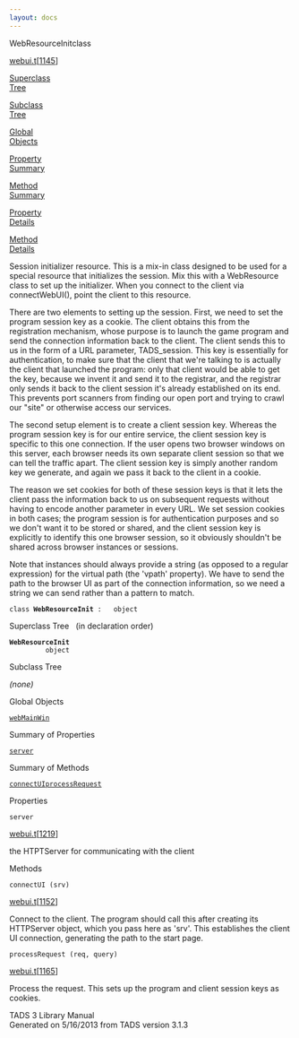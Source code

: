 ```yaml
---
layout: docs
---
```

<span class="title">WebResourceInit</span><span class="type">class</span>

[webui.t](../file/webui.t.html)\[[1145](../source/webui.t.html#1145)\]

[Superclass  
Tree](#_SuperClassTree_)

[Subclass  
Tree](#_SubClassTree_)

[Global  
Objects](#_ObjectSummary_)

[Property  
Summary](#_PropSummary_)

[Method  
Summary](#_MethodSummary_)

[Property  
Details](#_Properties_)

[Method  
Details](#_Methods_)



Session initializer resource. This is a mix-in class designed to be used
for a special resource that initializes the session. Mix this with a
WebResource class to set up the initializer. When you connect to the
client via connectWebUI(), point the client to this resource.

There are two elements to setting up the session. First, we need to set
the program session key as a cookie. The client obtains this from the
registration mechanism, whose purpose is to launch the game program and
send the connection information back to the client. The client sends
this to us in the form of a URL parameter, TADS_session. This key is
essentially for authentication, to make sure that the client that we're
talking to is actually the client that launched the program: only that
client would be able to get the key, because we invent it and send it to
the registrar, and the registrar only sends it back to the client
session it's already established on its end. This prevents port scanners
from finding our open port and trying to crawl our "site" or otherwise
access our services.

The second setup element is to create a client session key. Whereas the
program session key is for our entire service, the client session key is
specific to this one connection. If the user opens two browser windows
on this server, each browser needs its own separate client session so
that we can tell the traffic apart. The client session key is simply
another random key we generate, and again we pass it back to the client
in a cookie.

The reason we set cookies for both of these session keys is that it lets
the client pass the information back to us on subsequent requests
without having to encode another parameter in every URL. We set session
cookies in both cases; the program session is for authentication
purposes and so we don't want it to be stored or shared, and the client
session key is explicitly to identify this one browser session, so it
obviously shouldn't be shared across browser instances or sessions.

Note that instances should always provide a string (as opposed to a
regular expression) for the virtual path (the 'vpath' property). We have
to send the path to the browser UI as part of the connection
information, so we need a string we can send rather than a pattern to
match.

`class `**`WebResourceInit`**` :   object`



<span id="_SuperClassTree_"></span>



<span class="hdln">Superclass Tree</span>   (in declaration order)



**`WebResourceInit`**  
`         object`  
<span id="_SubClassTree_"></span>



<span class="hdln">Subclass Tree</span>  



*(none)* <span id="_ObjectSummary_"></span>



<span class="hdln">Global Objects</span>  



[`webMainWin`](../object/webMainWin.html)
<span id="_PropSummary_"></span>



<span class="hdln">Summary of Properties</span>  



[`server`](#server)

<span id="_MethodSummary_"></span>



<span class="hdln">Summary of Methods</span>  



[`connectUI`](#connectUI)[`processRequest`](#processRequest)

<span id="_Properties_"></span>



<span class="hdln">Properties</span>  



<span id="server"></span>

`server`

[webui.t](../file/webui.t.html)\[[1219](../source/webui.t.html#1219)\]



the HTPTServer for communicating with the client



<span id="_Methods_"></span>



<span class="hdln">Methods</span>  



<span id="connectUI"></span>

`connectUI (srv)`

[webui.t](../file/webui.t.html)\[[1152](../source/webui.t.html#1152)\]



Connect to the client. The program should call this after creating its
HTTPServer object, which you pass here as 'srv'. This establishes the
client UI connection, generating the path to the start page.



<span id="processRequest"></span>

`processRequest (req, query)`

[webui.t](../file/webui.t.html)\[[1165](../source/webui.t.html#1165)\]



Process the request. This sets up the program and client session keys as
cookies.





TADS 3 Library Manual  
Generated on 5/16/2013 from TADS version 3.1.3


